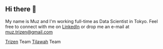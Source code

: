 ## Hi there 👋
My name is Muz and I'm working full-time as Data Scientist in Tokyo. 
Feel free to connect with me on [LinkedIn](https://www.linkedin.com/in/ahmad-muzaffar-baharudin-970698124/) 
or drop me an e-mail at muz.trizen@gmail.com

[Trizen](https://trizen.com.my/) Team 
[Tilawah](https://www.tilawah.my/download) Team
